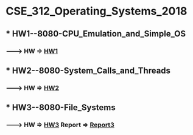 # CSE_312_Operating_Systems_2018
## * HW1--8080-CPU_Emulation_and_Simple_OS 
### ---> HW => [HW1](../master/HW1--8080-CPU_Emulation_and_Simple_OS/HW1_Spring2018.pdf)
## * HW2--8080-System_Calls_and_Threads
### ---> HW => [HW2](../master/HW2--8080-System_Calls_and_Threads/HW2_spring2018.pdf)
## * HW3--8080-File_Systems
### ---> HW => [HW3](../master/HW3--8080-File_Systems/HW3_spring2018.pdf)   Report => [Report3](../master/HW3--8080-File_Systems/HW3_ReadMe.pdf)
